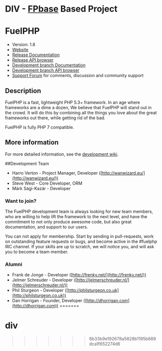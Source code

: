 # DIV - [FPbase](https://github.com/codicecc/fpbase) Based Project 

# FuelPHP

* Version: 1.8
* [Website](http://fuelphp.com/)
* [Release Documentation](http://docs.fuelphp.com)
* [Release API browser](http://api.fuelphp.com)
* [Development branch Documentation](http://dev-docs.fuelphp.com)
* [Development branch API browser](http://dev-api.fuelphp.com)
* [Support Forum](http://fuelphp.com/forums) for comments, discussion and community support

## Description

FuelPHP is a fast, lightweight PHP 5.3+ framework. In an age where frameworks are a dime a dozen, We believe that FuelPHP will stand out in the crowd.  It will do this by combining all the things you love about the great frameworks out there, while getting rid of the bad.

FuelPHP is fully PHP 7 compatible.

## More information

For more detailed information, see the [development wiki](https://github.com/fuelphp/fuelphp/wiki).

##Development Team

* Harro Verton - Project Manager, Developer ([http://wanwizard.eu/](http://wanwizard.eu/))
* Steve West - Core Developer, ORM
* Márk Sági-Kazár - Developer

### Want to join?

The FuelPHP development team is always looking for new team members, who are willing
to help lift the framework to the next level, and have the commitment to not only
produce awesome code, but also great documentation, and support to our users.

You can not apply for membership. Start by sending in pull-requests, work on outstanding
feature requests or bugs, and become active in the #fuelphp IRC channel. If your skills
are up to scratch, we will notice you, and will ask you to become a team member.

### Alumni

* Frank de Jonge - Developer ([http://frenky.net/](http://frenky.net/))
* Jelmer Schreuder - Developer ([http://jelmerschreuder.nl/](http://jelmerschreuder.nl/))
* Phil Sturgeon - Developer ([http://philsturgeon.co.uk](http://philsturgeon.co.uk))
* Dan Horrigan - Founder, Developer ([http://dhorrigan.com](http://dhorrigan.com))
=======
# div
>>>>>>> 6b33b9e192678a5828b1195b689dca1f652274d6

